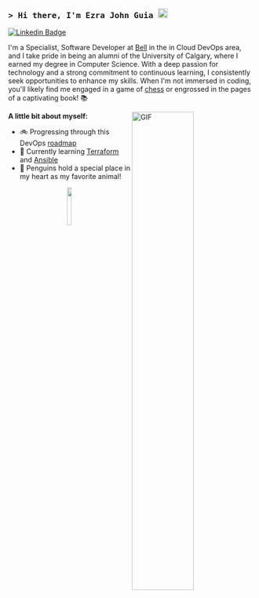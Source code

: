 <!-- **ejohnguia/ejohnguia** is a ✨ _special_ ✨ repository because its `README.md` (this file) appears on your GitHub profile.

Here are some ideas to get you started:

-   🔭 I’m currently working on ...
-   🌱 I’m currently learning ...
-   👯 I’m looking to collaborate on ...
-   🤔 I’m looking for help with ...
-   💬 Ask me about ...
-   📫 How to reach me: ...
-   😄 Pronouns: ...
-   ⚡ Fun fact: ... -->

### <samp>&gt; Hi there, I'm Ezra John Guia <img src="https://media.giphy.com/media/hvRJCLFzcasrR4ia7z/giphy.gif" width="20"> </samp>

[![Linkedin Badge](https://img.shields.io/badge/LinkedIn-blue?style=flat&logo=linkedin&labelColor=blue)](https://www.linkedin.com/in/ezrajohn-guia/)

I'm a Specialist, Software Developer at [Bell](https://www.bell.ca/) in the in Cloud DevOps area, and I take pride in being an alumni of the University of Calgary, where I earned my degree in Computer Science. With a deep passion for technology and a strong commitment to continuous learning, I consistently seek opportunities to enhance my skills. When I'm not immersed in coding, you'll likely find me engaged in a game of [chess](https://lichess.org/) or engrossed in the pages of a captivating book! 📚

<img align="right" alt="GIF" src="https://media2.giphy.com/media/qgQUggAC3Pfv687qPC/giphy.gif?cid=790b761106f1d5a4c2212e3cd1b6bceaf1fc30885b8cfc16&rid=giphy.gif&ct=g" width=50% height=auto />

**A little bit about myself:**

-   🚲 Progressing through this DevOps [roadmap](https://roadmap.sh/devops)
-   🌱 Currently learning [Terraform](https://www.terraform.io/) and [Ansible](https://www.ansible.com/)
-   🐧 Penguins hold a special place in my heart as my favorite animal!

<p align=center>
    <img src="https://github.githubassets.com/images/mona-loading-dark.gif" width="14%">
<p>

<!--

Resources:

https://shields.io/
https://github.com/ikatyang/emoji-cheat-sheet

-->
